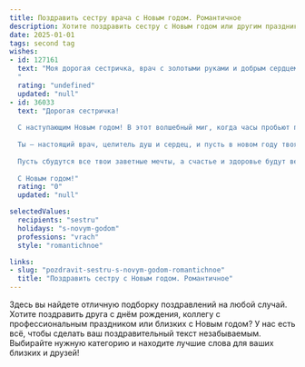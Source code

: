 ```yaml
---
title: Поздравить сестру врача с Новым годом. Романтичное
description: Хотите поздравить сестру с Новым годом или другим праздником? Наш ИИ создаст незабываемое поздравление, а вы обязательно выделитесь среди других.  
date: 2025-01-01
tags: second tag
wishes:
- id: 127161
  text: "Моя дорогая сестричка, врач с золотыми руками и добрым сердцем!  Пусть этот Новый год принесет тебе не только волшебство зимней сказки, но и исполнение самых заветных желаний. Пусть в твоей жизни будет место для любви, счастья,  и пусть каждый новый день будет наполнен светом и радостью, а твоя работа приносит тебе не только удовлетворение, но и вдохновение.  С Новым годом, моя любимая!
  "
  rating: "undefined"
  updated: "null"
- id: 36033
  text: "Дорогая сестричка!
  
  С наступающим Новым годом! В этот волшебный миг, когда часы пробьют полночь, хочу пожелать тебе, чтобы твоя жизнь излучала свет надежды и счастья, как звезды на зимнем небе.
  
  Ты — настоящий врач, целитель душ и сердец, и пусть в новом году твоя щедрость и доброта вернутся к тебе сторицей. Желаю, чтобы каждый твой день был наполнен радостью, как краски в веселом новогоднем салюте, а каждая встреча — теплом и любовью, которые ты щедро даришь окружающим.
  
  Пусть сбудутся все твои заветные мечты, а счастье и здоровье будут верными спутниками на твоем пути. С любовью и нежностью, пусть каждый миг нового года станет для тебя особенным и незабываемым!
  
  С Новым годом!"
  rating: "0"
  updated: "null"

selectedValues:
  recipients: "sestru"
  holidays: "s-novym-godom"
  professions: "vrach"
  style: "romantichnoe"

links:
- slug: "pozdravit-sestru-s-novym-godom-romantichnoe"
  title: "Поздравить сестру с Новым годом. Романтичное"
---
```


Здесь вы найдете отличную подборку поздравлений на любой случай. 
Хотите поздравить друга с днём рождения, коллегу с профессиональным праздником или близких с Новым годом? У нас есть всё, чтобы сделать ваш поздравительный текст незабываемым. Выбирайте нужную категорию и находите лучшие слова для ваших близких и друзей!
